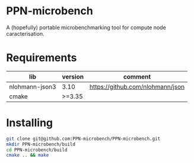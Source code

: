 # PPN-microbench

A (hopefully) portable microbenchmarking tool for compute node caracterisation.

# Requirements

| lib | version | comment |
|---|---|---|
| nlohmann-json3 | 3.10 | https://github.com/nlohmann/json |
| cmake | >=3.35 | |

# Installing

```sh
git clone git@github.com:PPN-microbench/PPN-microbench.git
mkdir PPN-microbench/build
cd PPN-microbench/build
cmake .. && make
```